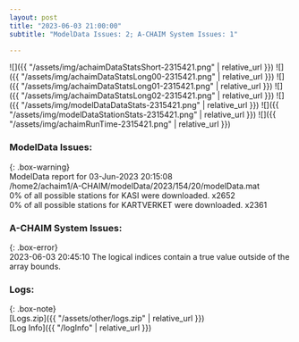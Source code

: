 ```yaml
---
layout: post
title: "2023-06-03 21:00:00"
subtitle: "ModelData Issues: 2; A-CHAIM System Issues: 1"

---
```


![]({{ "/assets/img/achaimDataStatsShort-2315421.png" | relative_url }})
![]({{ "/assets/img/achaimDataStatsLong00-2315421.png" | relative_url }})
![]({{ "/assets/img/achaimDataStatsLong01-2315421.png" | relative_url }})
![]({{ "/assets/img/achaimDataStatsLong02-2315421.png" | relative_url }})
![]({{ "/assets/img/modelDataDataStats-2315421.png" | relative_url }})
![]({{ "/assets/img/modelDataStationStats-2315421.png" | relative_url }})
![]({{ "/assets/img/achaimRunTime-2315421.png" | relative_url }})


### ModelData Issues:  
  
{: .box-warning}  
 ModelData report for 03-Jun-2023 20:15:08   
 /home2/achaim1/A-CHAIM/modelData/2023/154/20/modelData.mat   
 0% of all possible stations for KASI were downloaded. x2652   
 0% of all possible stations for KARTVERKET were downloaded. x2361   
  
### A-CHAIM System Issues:  
  
{: .box-error}  
2023-06-03 20:45:10 The logical indices contain a true value outside of the array bounds.  

### Logs:  
  
{: .box-note}  
[Logs.zip]({{ "/assets/other/logs.zip" | relative_url }})  
[Log Info]({{ "/logInfo" | relative_url }})  
